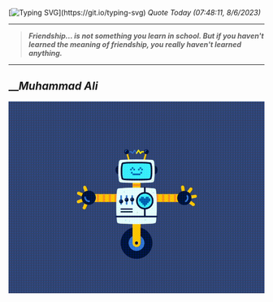 [![Typing SVG](https://readme-typing-svg.herokuapp.com?font=Press+Start+2P&color=C2F784&size=35&width=900&height=100&lines=Hello+World%2C+I'm+Hung+!)](https://git.io/typing-svg) 
_Quote Today (07:48:11, 8/6/2023)_
___
>**_Friendship... is not something you learn in school. But if you haven't learned the meaning of friendship, you really haven't learned anything._**
___

## __**_Muhammad Ali_**

![RobotDance](src/assets/images/robot-dancing-dribble.gif?style=center)
